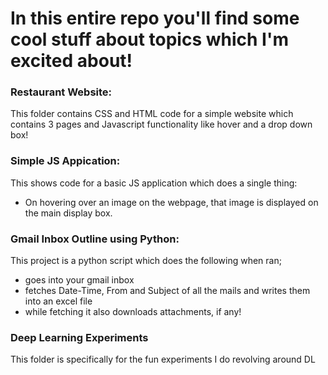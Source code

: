 # In this entire repo you'll find some cool stuff about topics which I'm excited about!

### Restaurant Website:
This folder contains CSS and HTML code for a simple website which contains 3 pages and Javascript functionality like hover and a drop down box!

### Simple JS Appication:
This shows code for a basic JS application which does a single thing:
* On hovering over an image on the webpage, that image is displayed on the main display box.

### Gmail Inbox Outline using Python:
This project is a python script which does the following when ran;
* goes into your gmail inbox
* fetches Date-Time, From and Subject of all the mails and writes them into an excel file
* while fetching it also downloads attachments, if any!

### Deep Learning Experiments
This folder is specifically for the fun experiments I do revolving around DL
